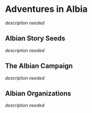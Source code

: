 # Adventures in Albia

*description needed*

## Albian Story Seeds

*description needed*

## The Albian Campaign

*description needed*

## Albian Organizations

*description needed*

